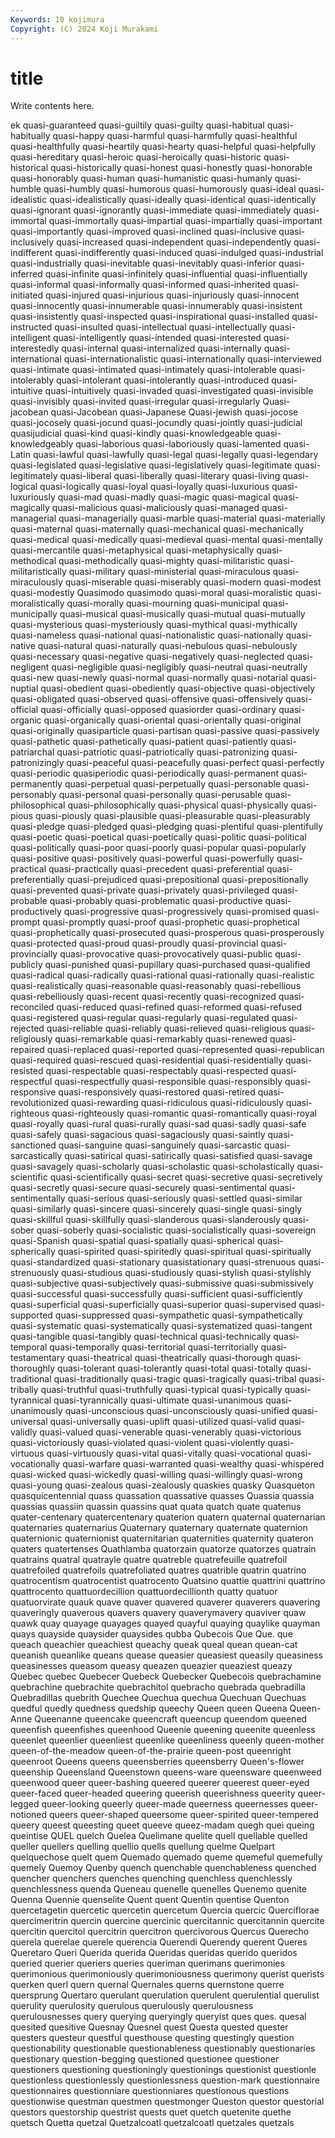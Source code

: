 ```yaml
---
Keywords: 10 kojimura
Copyright: (C) 2024 Koji Murakami
---
```


# title

Write contents here.



ek quasi-guaranteed
quasi-guiltily quasi-guilty quasi-habitual quasi-habitually quasi-happy quasi-harmful quasi-harmfully quasi-healthful quasi-healthfully quasi-heartily
quasi-hearty quasi-helpful quasi-helpfully quasi-hereditary quasi-heroic quasi-heroically quasi-historic quasi-historical quasi-historically quasi-honest
quasi-honestly quasi-honorable quasi-honorably quasi-human quasi-humanistic quasi-humanly quasi-humble quasi-humbly quasi-humorous quasi-humorously
quasi-ideal quasi-idealistic quasi-idealistically quasi-ideally quasi-identical quasi-identically quasi-ignorant quasi-ignorantly quasi-immediate quasi-immediately
quasi-immortal quasi-immortally quasi-impartial quasi-impartially quasi-important quasi-importantly quasi-improved quasi-inclined quasi-inclusive quasi-inclusively
quasi-increased quasi-independent quasi-independently quasi-indifferent quasi-indifferently quasi-induced quasi-indulged quasi-industrial quasi-industrially quasi-inevitable
quasi-inevitably quasi-inferior quasi-inferred quasi-infinite quasi-infinitely quasi-influential quasi-influentially quasi-informal quasi-informally quasi-informed
quasi-inherited quasi-initiated quasi-injured quasi-injurious quasi-injuriously quasi-innocent quasi-innocently quasi-innumerable quasi-innumerably quasi-insistent
quasi-insistently quasi-inspected quasi-inspirational quasi-installed quasi-instructed quasi-insulted quasi-intellectual quasi-intellectually quasi-intelligent quasi-intelligently
quasi-intended quasi-interested quasi-interestedly quasi-internal quasi-internalized quasi-internally quasi-international quasi-internationalistic quasi-internationally quasi-interviewed
quasi-intimate quasi-intimated quasi-intimately quasi-intolerable quasi-intolerably quasi-intolerant quasi-intolerantly quasi-introduced quasi-intuitive quasi-intuitively
quasi-invaded quasi-investigated quasi-invisible quasi-invisibly quasi-invited quasi-irregular quasi-irregularly Quasi-jacobean quasi-Jacobean quasi-Japanese
Quasi-jewish quasi-jocose quasi-jocosely quasi-jocund quasi-jocundly quasi-jointly quasi-judicial quasijudicial quasi-kind quasi-kindly
quasi-knowledgeable quasi-knowledgeably quasi-laborious quasi-laboriously quasi-lamented quasi-Latin quasi-lawful quasi-lawfully quasi-legal quasi-legally
quasi-legendary quasi-legislated quasi-legislative quasi-legislatively quasi-legitimate quasi-legitimately quasi-liberal quasi-liberally quasi-literary quasi-living
quasi-logical quasi-logically quasi-loyal quasi-loyally quasi-luxurious quasi-luxuriously quasi-mad quasi-madly quasi-magic quasi-magical
quasi-magically quasi-malicious quasi-maliciously quasi-managed quasi-managerial quasi-managerially quasi-marble quasi-material quasi-materially quasi-maternal
quasi-maternally quasi-mechanical quasi-mechanically quasi-medical quasi-medically quasi-medieval quasi-mental quasi-mentally quasi-mercantile quasi-metaphysical
quasi-metaphysically quasi-methodical quasi-methodically quasi-mighty quasi-militaristic quasi-militaristically quasi-military quasi-ministerial quasi-miraculous quasi-miraculously
quasi-miserable quasi-miserably quasi-modern quasi-modest quasi-modestly Quasimodo quasimodo quasi-moral quasi-moralistic quasi-moralistically
quasi-morally quasi-mourning quasi-municipal quasi-municipally quasi-musical quasi-musically quasi-mutual quasi-mutually quasi-mysterious quasi-mysteriously
quasi-mythical quasi-mythically quasi-nameless quasi-national quasi-nationalistic quasi-nationally quasi-native quasi-natural quasi-naturally quasi-nebulous
quasi-nebulously quasi-necessary quasi-negative quasi-negatively quasi-neglected quasi-negligent quasi-negligible quasi-negligibly quasi-neutral quasi-neutrally
quasi-new quasi-newly quasi-normal quasi-normally quasi-notarial quasi-nuptial quasi-obedient quasi-obediently quasi-objective quasi-objectively
quasi-obligated quasi-observed quasi-offensive quasi-offensively quasi-official quasi-officially quasi-opposed quasiorder quasi-ordinary quasi-organic
quasi-organically quasi-oriental quasi-orientally quasi-original quasi-originally quasiparticle quasi-partisan quasi-passive quasi-passively quasi-pathetic
quasi-pathetically quasi-patient quasi-patiently quasi-patriarchal quasi-patriotic quasi-patriotically quasi-patronizing quasi-patronizingly quasi-peaceful quasi-peacefully
quasi-perfect quasi-perfectly quasi-periodic quasiperiodic quasi-periodically quasi-permanent quasi-permanently quasi-perpetual quasi-perpetually quasi-personable
quasi-personably quasi-personal quasi-personally quasi-perusable quasi-philosophical quasi-philosophically quasi-physical quasi-physically quasi-pious quasi-piously
quasi-plausible quasi-pleasurable quasi-pleasurably quasi-pledge quasi-pledged quasi-pledging quasi-plentiful quasi-plentifully quasi-poetic quasi-poetical
quasi-poetically quasi-politic quasi-political quasi-politically quasi-poor quasi-poorly quasi-popular quasi-popularly quasi-positive quasi-positively
quasi-powerful quasi-powerfully quasi-practical quasi-practically quasi-precedent quasi-preferential quasi-preferentially quasi-prejudiced quasi-prepositional quasi-prepositionally
quasi-prevented quasi-private quasi-privately quasi-privileged quasi-probable quasi-probably quasi-problematic quasi-productive quasi-productively quasi-progressive
quasi-progressively quasi-promised quasi-prompt quasi-promptly quasi-proof quasi-prophetic quasi-prophetical quasi-prophetically quasi-prosecuted quasi-prosperous
quasi-prosperously quasi-protected quasi-proud quasi-proudly quasi-provincial quasi-provincially quasi-provocative quasi-provocatively quasi-public quasi-publicly
quasi-punished quasi-pupillary quasi-purchased quasi-qualified quasi-radical quasi-radically quasi-rational quasi-rationally quasi-realistic quasi-realistically
quasi-reasonable quasi-reasonably quasi-rebellious quasi-rebelliously quasi-recent quasi-recently quasi-recognized quasi-reconciled quasi-reduced quasi-refined
quasi-reformed quasi-refused quasi-registered quasi-regular quasi-regularly quasi-regulated quasi-rejected quasi-reliable quasi-reliably quasi-relieved
quasi-religious quasi-religiously quasi-remarkable quasi-remarkably quasi-renewed quasi-repaired quasi-replaced quasi-reported quasi-represented quasi-republican
quasi-required quasi-rescued quasi-residential quasi-residentially quasi-resisted quasi-respectable quasi-respectably quasi-respected quasi-respectful quasi-respectfully
quasi-responsible quasi-responsibly quasi-responsive quasi-responsively quasi-restored quasi-retired quasi-revolutionized quasi-rewarding quasi-ridiculous quasi-ridiculously
quasi-righteous quasi-righteously quasi-romantic quasi-romantically quasi-royal quasi-royally quasi-rural quasi-rurally quasi-sad quasi-sadly
quasi-safe quasi-safely quasi-sagacious quasi-sagaciously quasi-saintly quasi-sanctioned quasi-sanguine quasi-sanguinely quasi-sarcastic quasi-sarcastically
quasi-satirical quasi-satirically quasi-satisfied quasi-savage quasi-savagely quasi-scholarly quasi-scholastic quasi-scholastically quasi-scientific quasi-scientifically
quasi-secret quasi-secretive quasi-secretively quasi-secretly quasi-secure quasi-securely quasi-sentimental quasi-sentimentally quasi-serious quasi-seriously
quasi-settled quasi-similar quasi-similarly quasi-sincere quasi-sincerely quasi-single quasi-singly quasi-skillful quasi-skillfully quasi-slanderous
quasi-slanderously quasi-sober quasi-soberly quasi-socialistic quasi-socialistically quasi-sovereign quasi-Spanish quasi-spatial quasi-spatially quasi-spherical
quasi-spherically quasi-spirited quasi-spiritedly quasi-spiritual quasi-spiritually quasi-standardized quasi-stationary quasistationary quasi-strenuous quasi-strenuously
quasi-studious quasi-studiously quasi-stylish quasi-stylishly quasi-subjective quasi-subjectively quasi-submissive quasi-submissively quasi-successful quasi-successfully
quasi-sufficient quasi-sufficiently quasi-superficial quasi-superficially quasi-superior quasi-supervised quasi-supported quasi-suppressed quasi-sympathetic quasi-sympathetically
quasi-systematic quasi-systematically quasi-systematized quasi-tangent quasi-tangible quasi-tangibly quasi-technical quasi-technically quasi-temporal quasi-temporally
quasi-territorial quasi-territorially quasi-testamentary quasi-theatrical quasi-theatrically quasi-thorough quasi-thoroughly quasi-tolerant quasi-tolerantly quasi-total
quasi-totally quasi-traditional quasi-traditionally quasi-tragic quasi-tragically quasi-tribal quasi-tribally quasi-truthful quasi-truthfully quasi-typical
quasi-typically quasi-tyrannical quasi-tyrannically quasi-ultimate quasi-unanimous quasi-unanimously quasi-unconscious quasi-unconsciously quasi-unified quasi-universal
quasi-universally quasi-uplift quasi-utilized quasi-valid quasi-validly quasi-valued quasi-venerable quasi-venerably quasi-victorious quasi-victoriously
quasi-violated quasi-violent quasi-violently quasi-virtuous quasi-virtuously quasi-vital quasi-vitally quasi-vocational quasi-vocationally quasi-warfare
quasi-warranted quasi-wealthy quasi-whispered quasi-wicked quasi-wickedly quasi-willing quasi-willingly quasi-wrong quasi-young quasi-zealous
quasi-zealously quaskies quasky Quasqueton quasquicentennial quass quassation quassative quasses Quassia
quassia quassias quassiin quassin quassins quat quata quatch quate quatenus
quater-centenary quatercentenary quaterion quatern quaternal quaternarian quaternaries quaternarius Quaternary quaternary
quaternate quaternion quaternionic quaternionist quaternitarian quaternities quaternity quateron quaters quatertenses
Quathlamba quatorzain quatorze quatorzes quatrain quatrains quatral quatrayle quatre quatreble
quatrefeuille quatrefoil quatrefoiled quatrefoils quatrefoliated quatres quatrible quatrin quatrino quatrocentism
quatrocentist quatrocento Quatsino quattie quattrini quattrino quattrocento quattuordecillion quattuordecillionth quatty
quatuor quatuorvirate quauk quave quaver quavered quaverer quaverers quavering quaveringly
quaverous quavers quavery quaverymavery quaviver quaw quawk quay quayage quayages
quayed quayful quaying quaylike quayman quays quayside quaysider quaysides qubba
Qubecois Que Que. que queach queachier queachiest queachy queak queal
quean quean-cat queanish queanlike queans quease queasier queasiest queasily queasiness
queasinesses queasom queasy queazen queazier queaziest queazy Quebec quebec Quebecer
Quebeck Quebecker Quebecois quebrachamine quebrachine quebrachite quebrachitol quebracho quebrada quebradilla
Quebradillas quebrith Quechee Quechua quechua Quechuan Quechuas quedful quedly quedness
quedship queechy Queen queen Queena Queen-Anne Queenanne queencake queencraft queencup
queendom queened queenfish queenfishes queenhood Queenie queening queenite queenless queenlet
queenlier queenliest queenlike queenliness queenly queen-mother queen-of-the-meadow queen-of-the-prairie queen-post queenright
queenroot Queens queens queensberries queensberry Queen's-flower queenship Queensland Queenstown queens-ware
queensware queenweed queenwood queer queer-bashing queered queerer queerest queer-eyed queer-faced
queer-headed queering queerish queerishness queerity queer-legged queer-looking queerly queer-made queerness
queernesses queer-notioned queers queer-shaped queersome queer-spirited queer-tempered queery queest queesting
queet queeve queez-madam quegh quei queing queintise QUEL quelch Quelea
Quelimane quelite quell quellable quelled queller quellers quelling quellio quells
quellung quelme Quelpart quelquechose quelt quem Quemado quemado queme quemeful
quemefully quemely Quemoy Quenby quench quenchable quenchableness quenched quencher quenchers
quenches quenching quenchless quenchlessly quenchlessness quenda Queneau quenelle quenelles Quenemo
quenite Quenna Quennie quenselite Quent quent Quentin quentise Quenton quercetagetin
quercetic quercetin quercetum Quercia quercic Querciflorae quercimeritrin quercin quercine quercinic
quercitannic quercitannin quercite quercitin quercitol quercitrin quercitron quercivorous Quercus Querecho
querela querelae querele querencia Querendi Querendy querent Queres Queretaro Queri
Querida querida Queridas queridas querido queridos queried querier queriers queries
queriman querimans querimonies querimonious querimoniously querimoniousness querimony querist querists querken
querl quern quernal Quernales querns quernstone querre quersprung Quertaro querulant
querulation querulent querulential querulist querulity querulosity querulous querulously querulousness querulousnesses
query querying queryingly queryist ques ques. quesal quesited quesitive Quesnay
Quesnel quest Questa quested quester questers questeur questful questhouse questing
questingly question questionability questionable questionableness questionably questionaries questionary question-begging questioned
questionee questioner questioners questioning questioningly questionings questionist questionle questionless questionlessly
questionlessness question-mark questionnaire questionnaires questionniare questionniares questionous questions questionwise questman
questmen questmonger Queston questor questorial questors questorship questrist quests quet
quetch quetenite quethe quetsch Quetta quetzal Quetzalcoatl quetzalcoatl quetzales quetzals
